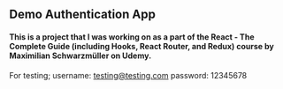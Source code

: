 ## Demo Authentication App

#### This is a project that I was working on as a part of the React - The Complete Guide (including Hooks, React Router, and Redux) course by Maximilian Schwarzmüller on Udemy.

For testing;
username: testing@testing.com
password: 12345678

